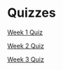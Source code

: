 # Quizzes


[Week 1 Quiz](quizzes/week1.pdf)

[Week 2 Quiz](quizzes/week2.pdf)

[Week 3 Quiz](quizzes/week3.pdf)